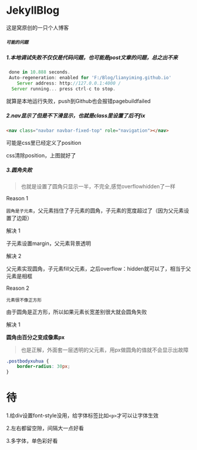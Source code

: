 # JekyllBlog
这是窝原创的一只个人博客

##### `可能的问题`

##### 1.本地调试失败不仅仅是代码问题，也可能是post文章的问题，总之出不来

```javascript
 done in 10.888 seconds.
 Auto-regeneration: enabled for 'F:/Blog/lianyiming.github.io'
    Server address: http://127.0.0.1:4000 /
  Server running... press ctrl-c to stop.
```

就算是本地运行失败，push到Github也会报错pagebuildfailed

##### 2.nav显示了但是不下滑显示，也就是class里设置了后不fix

```html
<nav class="navbar navbar-fixed-top" role="navigation"></nav>
```

可能是css里已经定义了position

css清除position，上图就好了

##### 3.圆角失败

>  也就是设置了圆角只显示一半，不完全,感觉overflowhidden了一样

Reason 1

`圆角是子元素`，父元素挡住了子元素的圆角，子元素的宽度超过了（因为父元素设置了边距）

解决 1

子元素设置margin，父元素背景透明

解决 2

父元素实现圆角，子元素fill父元素，之后overflow：hidden就可以了，相当于父元素是相框

Reason 2

`元素很不像正方形`

由于圆角是正方形，所以如果元素长宽差别很大就会圆角失败

解决 1

**圆角由百分之变成像素px**

> 也是正解，外面套一层透明的父元素，用px做圆角的值就不会显示出故障

```scss
.postbodyxuhua {
	border-radius: 30px;
}
```



# 待

1.给div设置font-style没用，给字体标签比如`<p>`才可以让字体生效

2.左右都留空隙，间隔大一点好看

3.多字体，单色彩好看